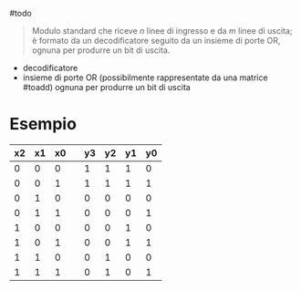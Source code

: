 #todo
> Modulo standard che riceve $n$ linee di ingresso e da $m$ linee di uscita; è formato da un decodificatore seguito da un insieme di porte OR, ognuna per produrre un bit di uscita.

- decodificatore
- insieme di porte OR (possibilmente rappresentate da una matrice #toadd) ognuna per produrre un bit di uscita
# Esempio

| x2  | x1  | x0  |     | y3  | y2  | y1  | y0  |
| --- | --- | --- | --- | --- | --- | --- | --- |
| 0   | 0   | 0   |     | 1   | 1   | 1   | 0   |
| 0   | 0   | 1   |     | 1   | 1   | 1   | 1   |
| 0   | 1   | 0   |     | 0   | 0   | 0   | 0   |
| 0   | 1   | 1   |     | 0   | 0   | 0   | 1   |
| 1   | 0   | 0   |     | 0   | 0   | 1   | 0   |
| 1   | 0   | 1   |     | 0   | 0   | 1   | 1   |
| 1   | 1   | 0   |     | 0   | 1   | 0   | 0   |
| 1   | 1   | 1   |     | 0   | 1   | 0   | 1   |
